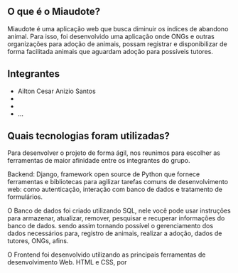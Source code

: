 ## O que é o Miaudote?

Miaudote é uma aplicação web que busca diminuir os índices de abandono animal.
Para isso, foi desenvolvido uma aplicação onde ONGs e outras organizações para adoção de animais, possam registrar e disponibilizar de forma facilitada animais que aguardam adoção para possíveis tutores.

## Integrantes
- Ailton Cesar Anizio Santos
-
-
- ...

## Quais tecnologias foram utilizadas?

Para desenvolver o projeto de forma ágil, nos reunimos para escolher as ferramentas de maior afinidade entre os integrantes do grupo. 

Backend: Django, framework open source de Python que fornece ferramentas e bibliotecas para agilizar tarefas comuns de desenvolvimento web: como autenticação, interação com banco de dados e tratamento de formulários.

O Banco de dados foi criado utilizando SQL, nele você pode usar instruções para armazenar, atualizar, remover, pesquisar e recuperar informações do banco de dados. sendo assim tornando possível o gerenciamento dos dados necessários para, registro de animais, realizar a adoção, dados de tutores, ONGs, afins.

O Frontend foi desenvolvido utilizando as principais ferramentas de desenvolvimento Web. HTML e CSS, por
